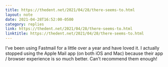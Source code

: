 ```yaml
---
title: https://thedent.net/2021/04/28/there-seems-to.html
layout: note
date: 2021-04-28T16:52:00-0500
category: replies
link: https://thedent.net/2021/04/28/there-seems-to.html
linktitle: https://thedent.net/2021/04/28/there-seems-to.html
---
```

I’ve been using Fastmail for a little over a year and have loved it. I actually stopped using the Apple Mail app (on both iOS and Mac) because their app / browser experience is so much better. Can’t recommend them enough!